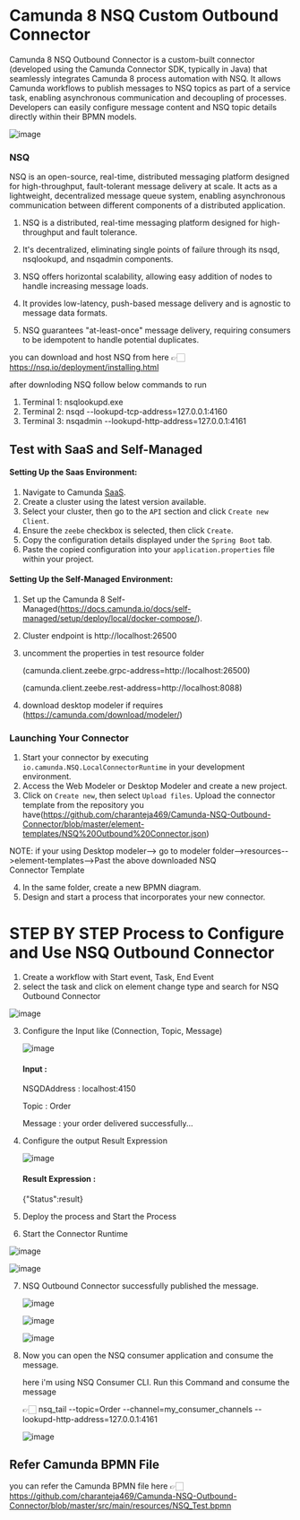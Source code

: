 # Camunda 8 NSQ Custom Outbound Connector

Camunda 8 NSQ Outbound Connector is a custom-built connector (developed using the Camunda Connector SDK, typically in Java) that seamlessly integrates Camunda 8 process automation with NSQ. It allows Camunda workflows to publish messages to NSQ topics as part of a service task, enabling asynchronous communication and decoupling of processes. Developers can easily configure message content and NSQ topic details directly within their BPMN models.

![image](https://github.com/user-attachments/assets/f949a318-f36e-46ca-a8f9-344b3c30ca9b)

### NSQ

NSQ is an open-source, real-time, distributed messaging platform designed for high-throughput, fault-tolerant message delivery at scale. It acts as a lightweight, decentralized message queue system, enabling asynchronous communication between different components of a distributed application.

1. NSQ is a distributed, real-time messaging platform designed for high-throughput and fault tolerance.

2. It's decentralized, eliminating single points of failure through its nsqd, nsqlookupd, and nsqadmin components.

3. NSQ offers horizontal scalability, allowing easy addition of nodes to handle increasing message loads.

4. It provides low-latency, push-based message delivery and is agnostic to message data formats.

5. NSQ guarantees "at-least-once" message delivery, requiring consumers to be idempotent to handle potential duplicates.

you can download and host NSQ from here   👉🏻 https://nsq.io/deployment/installing.html

after downloding NSQ follow below commands to run

1. Terminal 1:   nsqlookupd.exe
2. Terminal 2:   nsqd --lookupd-tcp-address=127.0.0.1:4160
3. Terminal 3:   nsqadmin --lookupd-http-address=127.0.0.1:4161


## Test with SaaS and Self-Managed

#### Setting Up the Saas Environment:

1. Navigate to Camunda [SaaS](https://console.camunda.io).
2. Create a cluster using the latest version available.
3. Select your cluster, then go to the `API` section and click `Create new Client`.
4. Ensure the `zeebe` checkbox is selected, then click `Create`.
5. Copy the configuration details displayed under the `Spring Boot` tab.
6. Paste the copied configuration into your `application.properties` file within your project.

#### Setting Up the Self-Managed Environment:

1. Set up the Camunda 8 Self-Managed(https://docs.camunda.io/docs/self-managed/setup/deploy/local/docker-compose/).
2. Cluster endpoint is http://localhost:26500
3. uncomment the properties in test resource folder

   (camunda.client.zeebe.grpc-address=http://localhost:26500)
   
   (camunda.client.zeebe.rest-address=http://localhost:8088)
5. download desktop modeler if requires (https://camunda.com/download/modeler/)


### Launching Your Connector

1. Start your connector by executing `io.camunda.NSQ.LocalConnectorRuntime` in your development environment.
2. Access the Web Modeler or Desktop Modeler and create a new project.
3. Click on `Create new`, then select `Upload files`. Upload the connector template from the repository you have(https://github.com/charanteja469/Camunda-NSQ-Outbound-Connector/blob/master/element-templates/NSQ%20Outbound%20Connector.json)

 NOTE: if your using Desktop modeler--> go to modeler folder-->resources-->element-templates-->Past the above downloaded NSQ  
       Connector Template

4. In the same folder, create a new BPMN diagram.
5. Design and start a process that incorporates your new connector.

# STEP BY STEP Process to Configure and Use NSQ Outbound Connector

1. Create a workflow with Start event, Task, End Event
2. select the task and click on element change type and search for NSQ Outbound Connector

![image](https://github.com/user-attachments/assets/84c35057-d3c4-4c1d-b12a-9d1377e4c151)


3. Configure the Input like (Connection, Topic, Message)

   ![image](https://github.com/user-attachments/assets/caae5677-e5a1-4004-9ca3-692cbd833226)

   #### Input :

    NSQDAddress : localhost:4150
   
    Topic : Order
   
    Message : your order delivered successfully...

4. Configure the output Result Expression

   ![image](https://github.com/user-attachments/assets/12886372-f8ac-440b-a06b-b04dce4a8928)

   #### Result Expression :

   {"Status":result}

5. Deploy the process and Start the Process
6. Start the Connector Runtime

 ![image](https://github.com/user-attachments/assets/e7f9576e-860d-4ffa-b581-89f77bb771b2)

 ![image](https://github.com/user-attachments/assets/2e7f124a-a67a-43e7-be87-45195b9f3f2b)

 7. NSQ Outbound Connector successfully published the message.
    
    ![image](https://github.com/user-attachments/assets/11e95f78-f6d4-4f6d-a420-3469d40d4f30)

    ![image](https://github.com/user-attachments/assets/ea4b3e84-d254-450d-95ac-c40aed0c8b95)

    ![image](https://github.com/user-attachments/assets/eeb72a32-c086-4833-a9ac-00db2524a459)

8. Now you can open the NSQ consumer application and consume the message.

   here i'm using NSQ Consumer CLI. Run this Command and consume the message

   👉🏻  nsq_tail --topic=Order --channel=my_consumer_channels --lookupd-http-address=127.0.0.1:4161

   ![image](https://github.com/user-attachments/assets/17cfb465-ea7a-44d0-b8d2-d77b6af60d24)

## Refer Camunda BPMN File

you can refer the Camunda BPMN file here 👉🏻 https://github.com/charanteja469/Camunda-NSQ-Outbound-Connector/blob/master/src/main/resources/NSQ_Test.bpmn

    












